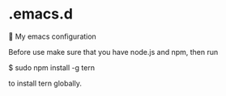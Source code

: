 # .emacs.d
🔮 My emacs configuration

Before use make sure that you have node.js and npm, then run 

$ sudo npm install -g tern

to install tern globally.
